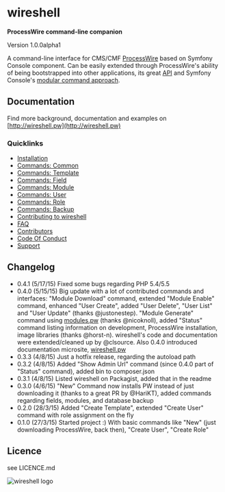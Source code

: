 # wireshell
**ProcessWire command-line companion**

Version 1.0.0alpha1

A command-line interface for CMS/CMF [ProcessWire](https://processwire.com) based on Symfony Console component.
Can be easily extended through ProcessWire's ability of being bootstrapped into other applications, its great [API](https://processwire.com/api/) and
Symfony Console's [modular command approach](http://symfony.com/doc/current/components/console/introduction%20%20%20%20%20%20.html).

## Documentation

Find more background, documentation and examples on [http://wireshell.pw](http://wireshell.pw)

### Quicklinks

* [Installation](http://wireshell.pw/#installation)
* [Commands: Common](http://wireshell.pw/#common)
* [Commands: Template](http://wireshell.pw/#template)
* [Commands: Field](http://wireshell.pw/#field)
* [Commands: Module](http://wireshell.pw/#module)
* [Commands: User](http://wireshell.pw/#user)
* [Commands: Role](http://wireshell.pw/#role)
* [Commands: Backup](http://wireshell.pw/#backup)
* [Contributing to wireshell](http://wireshell.pw/#contributing)
* [FAQ](http://wireshell.pw/#faq)
* [Contributors](http://wireshell.pw/#contributors)
* [Code Of Conduct](http://wireshell.pw/#code-of-conduct)
* [Support](http://wireshell.pw/#support)

## Changelog

* 0.4.1  (5/17/15) Fixed some bugs regarding PHP 5.4/5.5
* 0.4.0  (5/15/15) Big update with a lot of contributed
                  commands and interfaces: "Module Download" command, extended
                  "Module Enable" command, enhanced "User Create", added "User Delete", "User
                  List" and "User Update" (thanks @justonestep). "Module Generate" command using
                  <a href="http://modules.pw">modules.pw</a>
                  (thanks @nicoknoll), added "Status" command listing information on
                  development, ProcessWire installation, image libraries (thanks
                  @horst-n). wireshell's code and documentation were extended/cleaned up
                  by @clsource. Also 0.4.0 introduced documentation microsite,
                  [wireshell.pw](http://wireshell.pw)
* 0.3.3 (4/8/15) Just a hotfix release, regarding the autoload path
* 0.3.2 (4/8/15) Added "Show Admin Url" command (since 0.4.0 part of "Status" command), added bin to composer.json
* 0.3.1 (4/8/15) Listed wireshell on Packagist, added that in the readme
* 0.3.0 (4/6/15) "New" Command now installs PW instead of just downloading it (thanks to a great PR by @HariKT), added
commands regarding fields, modules, and database backup
* 0.2.0 (28/3/15) Added "Create Template", extended "Create User" command with role assignment on the fly
* 0.1.0 (27/3/15) Started project :) With basic commands like "New" (just downloading ProcessWire, back then),
"Create User", "Create Role"

## Licence

see LICENCE.md

![wireshell logo](http://wireshell.pw/logo.png)




